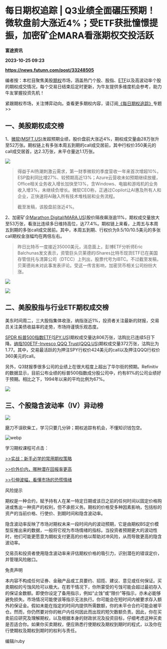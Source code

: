 # 每日期权追踪 | Q3业绩全面碾压预期！微软盘前大涨近4%；受ETF获批憧憬提振，加密矿企MARA看涨期权交投活跃
**富途资讯**

**2023-10-25 09:23**

**https://news.futunn.com/post/33248505**

编者按：本栏目聚焦美股[期权](https://course.futunn.com/course/1188?news_content_link_id=470&news_content_link_type=textlink_learning)市场，涵盖热门个股、股指、[ETF](https://course.futunn.com/course/1194?news_content_link_id=385&news_content_link_type=textlink_learning)以及高波动率个股的期权成交情况，每个交易日结束后定时更新，为牛友提供多维度机会参考，助力牛友掌握投资先机！

紧跟期权市场，关注博弈动向。查看更多期权内容，请订阅[《每日期权追踪》](https://news.futunn.com/news-topics/1333)专题>>

一、美股期权成交榜
---------

1、[微软(MSFT.US)](https://www.futunn.com/quote/stock?m=us&code=MSFT)发超预期业绩，股价盘前大涨近4%，期权成交量由28万张升至52万张。期权链上有多张本周五到期的call成交居前，其中行权价350美元的call成交居首，达2.3万张，未平仓量达1.1万张。

![](https://postimg.futunn.com/16982226342514761951363.png)

> 得益于AI热潮刺激云需求，第一财季微软的季度营收一年来首次增超10%，ESP盈利同比增27%、较预期高近13%；Azure云营收未如预期继续放缓，Office相关业务收入增长加快至13%，含Windows、电脑和游戏机的业务收入增3%，未继续负增长。微软CEO称，正通过Copilot让AI惠及所有人和企业，正快速将AI融入所有技术堆栈层和业务流程。
> 
> 截至发稿，该股盘前涨近4%。

2、加密矿企[Marathon Digital(MARA.US)](https://www.futunn.com/quote/stock?m=us&code=MARA)股价隔夜飙涨逾11%，期权成交量放大至53万张，看涨比连续多日维持高位，达77.4%。期权链上来看，上周五与本周五到期的多张call成交居前。其中，本周五到期、行权价为9.5/10/10.5美元的多张call期权金涨幅均在两倍左右。

> 昨日比特币一度接近35000美元，消息面上，彭博ETF分析师Eric Balchunas发文表示，资管巨头贝莱德的iShares比特币现货ETF已在美国存管信托与清算公司（DTCC）上列出，股票代号为IBTC。不过截至发稿，贝莱德尚未对此事发表评论。受这一传言影响，加密货币相关公司纷纷大涨。

![](https://postimg.futunn.com/16982241133765788314732.png)

![](https://postimg.futunn.com/16982053873896332866118.jpeg)

二、美股股指与行业ETF期权成交榜
-----------------

美东时间周二，三大股指集体收涨，纳指涨近1%，投资者关注最新的财报，交易员关注美债收益率的走势，市场持谨慎乐观态度。

[SPDR 标普500指数ETF(SPY.US)](https://www.futunn.com/quote/stock?m=us&code=SPY)期权成交量达806万张，沽购比已连续5日下降。[纳指100ETF-Invesco QQQ Trust(QQQ.US)](https://www.futunn.com/quote/stock?m=us&code=QQQ)期权成交量372万张，沽购比为1.77。其中，交易最活跃的为押注SPY行权价424美元的call以及押注QQQ行权价360美元的call。

另外，Q3财报季很多公司的业绩上在很大程度上超出了华尔街的预期。Refinitiv的数据显示，目前公布业绩的标普500指数成分股公司中，约有81%的公司业绩好于预期。相比之下，1994年以来的平均比例为67%。

![](https://postimg.futunn.com/16982144005025683713160.jpeg)

三、个股隐含波动率（IV）异动榜
----------------

![](https://postimg.futunn.com/16982053315102477900852.jpeg)

磨刀不误砍柴工，学习只要几分钟；期权追踪有机会，不懂知识钱包空。

![webp](https://emoticon.futunn.com/small_emoticon_2212/80px/038.png?imageMogr2/ignore-error/1/format/webp)

学习期权课程可点击：

[\>>实战：新手必学的常用期权策略](https://q.futunn.com/feed/110157305151492?global_content=%7B%22promote_id%22%3A13766%2C%22sub_promote_id%22%3A5%7D)

[\>>价外价内，哪种潜在回报率更高](https://www.futunn.com/hk/learn/detail-is-the-potential-return-of-out-of-price-vs-intra-price-options-higher-54166-220431017?global_content=%7B%22promote_id%22%3A13766,%22sub_promote_id%22%3A14%7D)

[\>>引伸波幅，看懂市场的恐慌情绪](https://www.futunn.com/learn/detail-extruded-volatility-to-understand-market-panic-sentiment-54166-220467044?global_content=%7B%22promote_id%22%3A13766,%22sub_promote_id%22%3A14%7D)

风险提示

期权是一种合约，赋予持有人在某一特定日期或该日之前的任何时间以固定价格购进或售出一种资产的权利，但不承担义务。期权的价格受多种因素影响，包括标的资产的当前价格、行使价、到期时间和隐含波动率。

隐含波动率反映了市场对期权未来一段时间内的波动预期，它是由期权BS定价模型反推出来的数据，一般将它视为市场情绪的指标。当投资者预期更大的波动性时，他们可能更愿意为期权支付更高的价格以帮助对冲风险，从而导致更高的隐含波动率。

交易员和投资者使用隐含波动率来评估期权价格的吸引力，识别潜在的错误定价，并管理风险敞口。

免责声明

本内容不构成任何证券、金融产品或工具要约、招揽、建议、意见或任何保证。买卖期权的亏蚀风险可以极大。在若干情况下，你所蒙受的亏蚀可能会超过最初存入的保证金数额。即使你设定了备用指示，例如“止蚀”或“限价”等指示，亦未必能够避免损失。市场情况可能使该等指示无法执行。你可能会在短时间内被要求存入额外的保证金。假如未能在指定的时间内提供所需数额，你的未平仓合约可能会被平仓。然而，你仍然要对你的帐户内任何因此而出现的短欠数额负责。因此，你在买卖前应研究及理解期权，以及根据本身的财政状况及投资目标，仔细考虑这种买卖是否适合你。如果你买卖期权，便应熟悉行使期权及期权到期时的程式，以及你在行使期权及期权到期时的权利与责任。

编辑/ruby